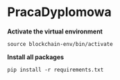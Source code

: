# PracaDyplomowa
**Activate the virtual environment**

```
source blockchain-env/bin/activate
```
**Install all packages**

```
pip install -r requirements.txt
```
